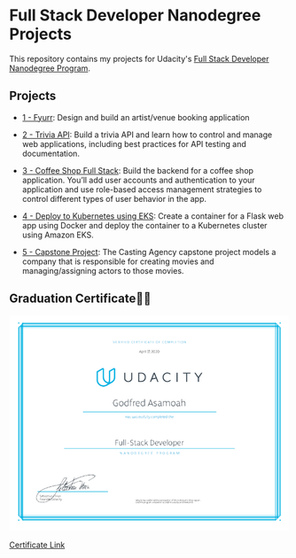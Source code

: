 # Full Stack Developer Nanodegree Projects

This repository contains my projects for Udacity's [Full Stack Developer Nanodegree Program](https://www.udacity.com/course/full-stack-web-developer-nanodegree--nd0044).

## Projects

- [1 - Fyurr](/1-fyurr): Design and build an artist/venue booking application

- [2 - Trivia API](/2-trivia-api): Build a trivia API and learn how to control and manage web applications, including best practices for API testing and documentation.

- [3 - Coffee Shop Full Stack](/3-coffee-shop): Build the backend for a coffee shop application. You’ll add user accounts and authentication to your application and use role-based access management strategies to control different types of user behavior in the app.

- [4 - Deploy to Kubernetes using EKS](/4-flask-kubernetes): Create a container for a Flask web app using Docker and deploy the container to a Kubernetes cluster using Amazon EKS.

- [5 - Capstone Project](/5-capstone): The Casting Agency capstone project models a company that is responsible for creating movies and managing/assigning actors to those movies.

## Graduation Certificate🎉🎉

![Nanodegree Certificate](./certificate.png "Certificate")

[Certificate Link](https://confirm.udacity.com/KARG3T35)
